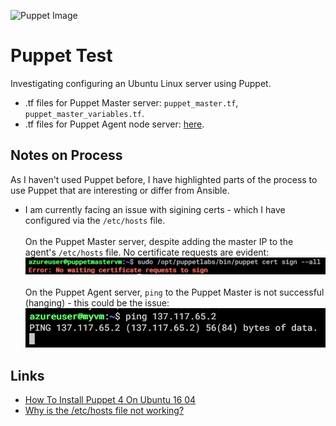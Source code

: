 ![Puppet Image](https://csccommunity.files.wordpress.com/2016/05/puppet-logo-amber-black-lg.jpg?w=610)

# Puppet Test

Investigating configuring an Ubuntu Linux server using Puppet. 


- .tf files for Puppet Master server: `puppet_master.tf`, `puppet_master_variables.tf`.
- .tf files for Puppet Agent node server: [here](https://github.com/nick-otter/terraform-azure-virtual-machine[]).

## Notes on Process

As I haven't used Puppet before, I have highlighted parts of the process to use Puppet that are interesting or differ from Ansible.

- I am currently facing an issue with sigining certs - which I have configured via the `/etc/hosts` file.<br><br>
On the Puppet Master server, despite adding the master IP to the agent's `/etc/hosts` file. No certificate requests are evident:
![Puppet Master Certificate Failure](images/Puppet_Master_No_Certificates_To_Sign.png)  <br><br>
On the Puppet Agent server, `ping` to the Puppet Master is not successful (hanging) - this could be the issue:
![Puppet Agent Ping Failure](images/Puppet_Agent_Ping_to_Puppet_master.png)

 

## Links 

- [How To Install Puppet 4 On Ubuntu 16 04](https://www.digitalocean.com/community/tutorials/how-to-install-puppet-4-on-ubuntu-16-04)
- [Why is the /etc/hosts file not working?](https://askubuntu.com/questions/347152/why-is-the-etc-hosts-file-not-working)